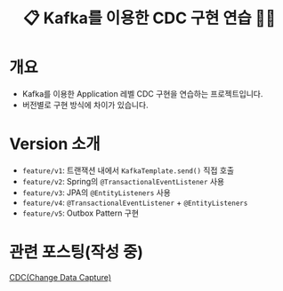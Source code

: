 <div align="center">
<h1>📋 Kafka를 이용한 CDC 구현 연습 👨‍💻</h1>
</div>

# 개요
- Kafka를 이용한 Application 레벨 CDC 구현을 연습하는 프로젝트입니다.
- 버전별로 구현 방식에 차이가 있습니다.

# Version 소개
- `feature/v1`: 트랜잭션 내에서 `KafkaTemplate.send()` 직접 호출
- `feature/v2`: Spring의 `@TransactionalEventListener` 사용
- `feature/v3`: JPA의 `@EntityListeners` 사용
- `feature/v4`: `@TransactionalEventListener` + `@EntityListeners`
- `feature/v5`: Outbox Pattern 구현

# 관련 포스팅(작성 중)
[CDC(Change Data Capture)](https://boldfaced7.notion.site/4-CDC-Change-Data-Capture-1c125f2f85d68023bbf5ce851687cf53)
